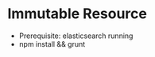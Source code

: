 Immutable Resource
==================

* Prerequisite: elasticsearch running
* npm install && grunt
